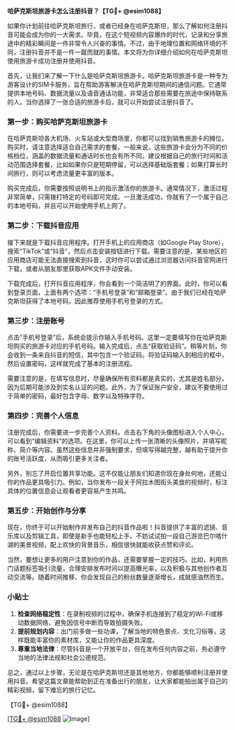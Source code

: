 **哈萨克斯坦旅游卡怎么注册抖音？【TG💪+ @esim1088】**

如果你计划前往哈萨克斯坦旅行，或者已经身在哈萨克斯坦，那么了解如何注册抖音可能会成为你的一大需求。毕竟，在这个短视频内容爆炸的时代，记录和分享旅途中的精彩瞬间是一件非常令人兴奋的事情。不过，由于地理位置和网络环境的不同，注册抖音并不是一件一蹴而就的事情。本文将为你详细介绍如何在哈萨克斯坦使用旅游卡成功注册并使用抖音。

首先，让我们来了解一下什么是哈萨克斯坦旅游卡。哈萨克斯坦旅游卡是一种专为游客设计的SIM卡服务，旨在帮助游客解决在哈萨克斯坦期间的通信问题。它通常提供本地号码、数据流量以及语音通话功能，非常适合那些需要在旅途中保持联系的人。当你选择了一张合适的旅游卡后，就可以开始尝试注册抖音了。

### 第一步：购买哈萨克斯坦旅游卡

在哈萨克斯坦各大机场、火车站或大型商场里，你都可以找到销售旅游卡的摊位。购买时，请注意选择适合自己需求的套餐。一般来说，这些旅游卡会分为不同的价格档位，涵盖的数据流量和通话时长也会有所不同。建议根据自己的旅行时间和活动范围选择套餐，比如如果你只是短期停留，可以选择基础版套餐；如果打算长时间旅行，则可以考虑流量更丰富的版本。

购买完成后，你需要按照说明书上的指示激活你的旅游卡。通常情况下，激活过程非常简单，只需拨打特定的号码即可完成。一旦激活成功，你就有了一个属于自己的本地号码，并且可以开始使用手机上网了。

### 第二步：下载抖音应用

接下来就是下载抖音应用程序。打开手机上的应用商店（如Google Play Store），搜索“TikTok”或“抖音”，然后点击安装按钮进行下载。需要注意的是，某些地区的应用商店可能无法直接搜索到抖音，这时你可以尝试通过浏览器访问抖音官网进行下载，或者从朋友那里获取APK文件手动安装。

下载完成后，打开抖音应用程序，你会看到一个简洁明了的界面。此时，你可以看到登录页面，上面有两个选项：“手机号登录”和“邮箱登录”。由于我们已经在哈萨克斯坦获得了本地号码，因此推荐使用手机号登录的方式。

### 第三步：注册账号

点击“手机号登录”后，系统会提示你输入手机号码。这里一定要填写你在哈萨克斯坦购买的旅游卡对应的手机号码。输入完成后，点击“获取验证码”。稍等片刻，你会收到一条来自抖音的短信，其中包含一个验证码。将验证码输入到相应的框中，然后设置密码，这样就完成了基本的注册流程。

需要注意的是，在填写信息时，尽量确保所有资料都是真实的，尤其是姓名部分，因为后期可能涉及到实名认证的问题。此外，为了保证账户安全，建议不要使用过于简单的密码，最好包含字母、数字以及特殊字符。

### 第四步：完善个人信息

注册完成后，你需要进一步完善个人资料。点击右下角的头像图标进入个人中心，可以看到“编辑资料”的选项。在这里，你可以上传一张清晰的头像照片，并填写昵称、简介等内容。虽然这些信息并非强制要求，但填写得越完整，越有助于提升你的账号活跃度，从而吸引更多关注者。

另外，别忘了开启位置共享功能。这不仅能让朋友们知道你现在身处何地，还能让你的作品更具吸引力。例如，当你发布一段关于阿拉木图街头美食的视频时，标注具体的位置信息会让观看者更容易产生共鸣。

### 第五步：开始创作与分享

现在，你终于可以开始制作并发布自己的抖音作品啦！抖音提供了丰富的滤镜、音乐库以及剪辑工具，即使是新手也能轻松上手。不妨试试拍一段自己游览巴尔喀什湖的美景视频，配上欢快的背景音乐，相信很快就能收获点赞和评论。

当然，要想让更多的用户注意到你的作品，还需要掌握一定的技巧。比如，利用热门话题标签吸引流量，合理安排发布时间以提高曝光率，以及积极与其他创作者互动交流等。随着时间推移，你会发现自己的粉丝数量逐渐增长，成就感油然而生。

### 小贴士

1. **检查网络稳定性**：在录制视频的过程中，确保手机连接到了稳定的Wi-Fi或移动数据网络，避免因信号中断而导致拍摄失败。
2. **提前规划内容**：出门前多做一些功课，了解当地的特色景点、文化习俗等，这样既能丰富你的素材库，又能让你的作品更具深度。
3. **尊重当地法律**：尽管抖音是一个开放平台，但在发布任何内容之前，务必遵守当地的法律法规和社会公德规范。

总之，通过以上步骤，无论是在哈萨克斯坦还是其他地方，你都能够顺利注册并使用抖音。希望这篇文章能帮助到正在准备出行的朋友，让大家都能拍出属于自己的精彩视频，留下难忘的旅行记忆。

【TG💪+ @esim1088】  

[[TG💪+ @esim1088](https://t.me/s/esim1088) ![Image](https://i.postimg.cc/4NQfJmqS/Snipaste-2025-05-13-00-14-12.png)]